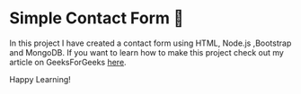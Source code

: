 ﻿# Simple Contact Form 	:memo:
 
 In this project I have created a contact form using HTML, Node.js ,Bootstrap and MongoDB. 
 If you want to learn how to make this project check out my article on GeeksForGeeks [here](https://www.geeksforgeeks.org/build-a-simple-beginner-app-with-node-js-bootstrap-and-mongodb/).

Happy Learning!
